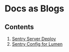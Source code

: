 # Docs as Blogs

## Contents

1. [Sentry Server Deploy](./SentryWebDeployment.md)
2. [Sentry Config for Lumen](SentryConfig4Lumen.MD)
